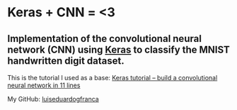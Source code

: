 # Keras + CNN = <3

## Implementation of the convolutional neural network (CNN) using [Keras](https://keras.io/) to classify the MNIST handwritten digit dataset.  

This is the tutorial I used as a base: [Keras tutorial – build a convolutional neural network in 11 lines](http://adventuresinmachinelearning.com/keras-tutorial-cnn-11-lines/)

My GitHub: [luiseduardogfranca](https://github.com/luiseduardogfranca)
